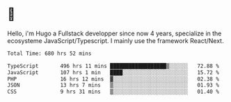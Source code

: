 # 👋 

Hello, i'm Hugo a Fullstack developper since now 4 years, specialize in the ecosysteme JavaScript/Typescript. I mainly use the framework React/Next.

<!--START_SECTION:waka-->

```txt
Total Time: 680 hrs 52 mins

TypeScript       496 hrs 11 mins ██████████████████▒░░░░░░   72.88 %
JavaScript       107 hrs 1 min   ████░░░░░░░░░░░░░░░░░░░░░   15.72 %
PHP              16 hrs 12 mins  ▓░░░░░░░░░░░░░░░░░░░░░░░░   02.38 %
JSON             13 hrs 7 mins   ▒░░░░░░░░░░░░░░░░░░░░░░░░   01.93 %
CSS              9 hrs 31 mins   ▒░░░░░░░░░░░░░░░░░░░░░░░░   01.40 %
```

<!--END_SECTION:waka-->

